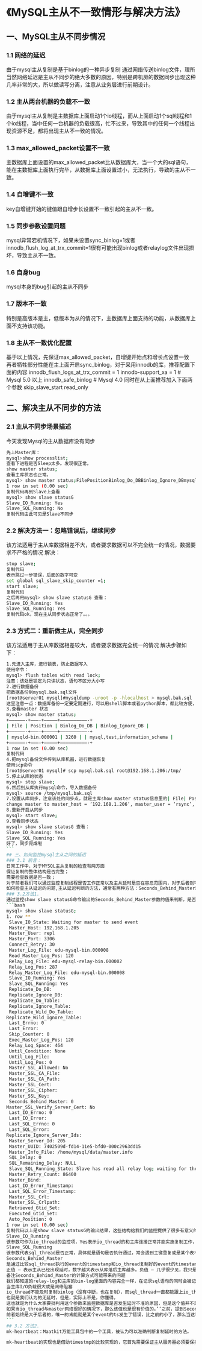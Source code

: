 # 《MySQL主从不一致情形与解决方法》

## 一、MySQL主从不同步情况
### 1.1 网络的延迟
由于mysql主从复制是基于binlog的一种异步复制
通过网络传送binlog文件，理所当然网络延迟是主从不同步的绝大多数的原因，特别是跨机房的数据同步出现这种几率非常的大，所以做读写分离，注意从业务层进行前期设计。  

### 1.2 主从两台机器的负载不一致
由于mysql主从复制是主数据库上面启动1个io线程，而从上面启动1个sql线程和1个io线程，当中任何一台机器的负载很高，忙不过来，导致其中的任何一个线程出现资源不足，都将出现主从不一致的情况。
### 1.3 max_allowed_packet设置不一致
主数据库上面设置的max_allowed_packet比从数据库大，当一个大的sql语句，能在主数据库上面执行完毕，从数据库上面设置过小，无法执行，导致的主从不一致。
### 1.4 自增键不一致
key自增键开始的键值跟自增步长设置不一致引起的主从不一致。
### 1.5 同步参数设置问题
mysql异常宕机情况下，如果未设置sync_binlog=1或者
innodb_flush_log_at_trx_commit=1很有可能出现binlog或者relaylog文件出现损坏，导致主从不一致。
### 1.6 自身bug
mysql本身的bug引起的主从不同步
### 1.7 版本不一致
特别是高版本是主，低版本为从的情况下，主数据库上面支持的功能，从数据库上面不支持该功能。
### 1.8 主从不一致优化配置
基于以上情况，先保证max_allowed_packet，自增键开始点和增长点设置一致
再者牺牲部分性能在主上面开启sync_binlog，对于采用innodb的库，推荐配置下面的内容
innodb_flush_logs_at_trx_commit = 1
innodb-support_xa = 1 # Mysql 5.0 以上
innodb_safe_binlog # Mysql 4.0
同时在从上面推荐加入下面两个参数
skip_slave_start
read_only

## 二、解决主从不同步的方法
### 2.1 主从不同步场景描述
今天发现Mysql的主从数据库没有同步  
```bash
先上Master库：  
mysql>show processlist;
查看下进程是否Sleep太多。发现很正常。
show master status;
查看主库状态也正常。
mysql> show master status;FilePositionBinlog_Do_DBBinlog_Ignore_DBmysqld-bin.0000013260mysql,test,information_schema
1 row in set (0.00 sec)
复制代码再到Slave上查看
mysql> show slave statusG
Slave_IO_Running: Yes
Slave_SQL_Running: No
复制代码由此可见是Slave不同步
```
### 2.2 解决方法一：忽略错误后，继续同步
该方法适用于主从库数据相差不大，或者要求数据可以不完全统一的情况，数据要求不严格的情况
解决：  
```bash
stop slave;
复制代码
表示跳过一步错误，后面的数字可变
set global sql_slave_skip_counter =1;
start slave;
复制代码
之后再用mysql> show slave statusG 查看：
Slave_IO_Running: Yes
Slave_SQL_Running: Yes
复制代码ok，现在主从同步状态正常了。。。
```
### 2.3 方式二：重新做主从，完全同步
该方法适用于主从库数据相差较大，或者要求数据完全统一的情况
解决步骤如下：  
````bash
1.先进入主库，进行锁表，防止数据写入
使用命令：
mysql> flush tables with read lock;
注意：该处是锁定为只读状态，语句不区分大小写
2.进行数据备份
把数据备份到mysql.bak.sql文件
[root@server01 mysql]#mysqldump -uroot -p -hlocalhost > mysql.bak.sql
这里注意一点：数据库备份一定要定期进行，可以用shell脚本或者python脚本，都比较方便，确保数据万无一失
3.查看master 状态
mysql> show master status;
+——————-+———-+————–+——————————-+
| File | Position | Binlog_Do_DB | Binlog_Ignore_DB |
+——————-+———-+————–+——————————-+
| mysqld-bin.000001 | 3260 | | mysql,test,information_schema |
+——————-+———-+————–+——————————-+
1 row in set (0.00 sec)
复制代码
4.把mysql备份文件传到从库机器，进行数据恢复
使用scp命令
[root@server01 mysql]# scp mysql.bak.sql root@192.168.1.206:/tmp/
5.停止从库的状态
mysql> stop slave;
6.然后到从库执行mysql命令，导入数据备份
mysql> source /tmp/mysql.bak.sql
7.设置从库同步，注意该处的同步点，就是主库show master status信息里的| File| Position两项
change master to master_host = ‘192.168.1.206’, master_user = ‘rsync’, master_port=3306, master_password=”, master_log_file = ‘mysqld-bin.000001’, master_log_pos=3260;
8.重新开启从同步
mysql> start slave;
9.查看同步状态
mysql> show slave statusG 查看：
Slave_IO_Running: Yes
Slave_SQL_Running: Yes
好了，同步完成啦
```
## 三、如何监控mysql主从之间的延迟
### 3.1 前言：
日常工作中，对于MYSQL主从复制的检查有两方面  
保证复制的整体结构是否完整；  
需要检查数据是否一致；  
对于前者我们可以通过监控复制线程是否工作正常以及主从延时是否在容忍范围内，对于后者则可以通过分别校验主从表中数据的md5码是否一致，来保证数据一致，可以使用Maatkit工具包中的mk-table-checksum工具去检查。  
如何检查主从延迟的问题,主从延迟判断的方法，通常有两种方法：Seconds_Behind_Master和mk-heartbeat  
### 3.2方法1.
通过监控show slave statusG命令输出的Seconds_Behind_Master参数的值来判断，是否有发生主从延时。  
```bash
mysql> show slave statusG;
1. row **
 Slave_IO_State: Waiting for master to send event
 Master_Host: 192.168.1.205
 Master_User: repl
 Master_Port: 3306
 Connect_Retry: 30
 Master_Log_File: edu-mysql-bin.000008
 Read_Master_Log_Pos: 120
 Relay_Log_File: edu-mysql-relay-bin.000002
 Relay_Log_Pos: 287
 Relay_Master_Log_File: edu-mysql-bin.000008
 Slave_IO_Running: Yes
 Slave_SQL_Running: Yes
 Replicate_Do_DB: 
 Replicate_Ignore_DB: 
 Replicate_Do_Table: 
 Replicate_Ignore_Table: 
 Replicate_Wild_Do_Table: 
Replicate_Wild_Ignore_Table:
 Last_Errno: 0
 Last_Error: 
 Skip_Counter: 0
 Exec_Master_Log_Pos: 120
 Relay_Log_Space: 464
 Until_Condition: None
 Until_Log_File: 
 Until_Log_Pos: 0
 Master_SSL_Allowed: No
 Master_SSL_CA_File: 
 Master_SSL_CA_Path: 
 Master_SSL_Cert: 
 Master_SSL_Cipher: 
 Master_SSL_Key: 
 Seconds_Behind_Master: 0
Master_SSL_Verify_Server_Cert: No
 Last_IO_Errno: 0
 Last_IO_Error: 
 Last_SQL_Errno: 0
 Last_SQL_Error: 
Replicate_Ignore_Server_Ids:
 Master_Server_Id: 205
 Master_UUID: 7402509d-fd14-11e5-bfd0-000c2963dd15
 Master_Info_File: /home/mysql/data/master.info
 SQL_Delay: 0
 SQL_Remaining_Delay: NULL
 Slave_SQL_Running_State: Slave has read all relay log; waiting for the slave I/O thread to update it
 Master_Retry_Count: 86400
 Master_Bind: 
 Last_IO_Error_Timestamp: 
 Last_SQL_Error_Timestamp: 
 Master_SSL_Crl: 
 Master_SSL_Crlpath: 
 Retrieved_Gtid_Set: 
 Executed_Gtid_Set: 
 Auto_Position: 0
1 row in set (0.00 sec)
复制代码以上是show slave statusG的输出结果，这些结构给我们的监控提供了很多有意义的参数。
Slave_IO_Running
该参数可作为io_thread的监控项，Yes表示io_thread的和主库连接正常并能实施复制工作，No则说明与主库通讯异常，多数情况是由主从间网络引起的问题；
Slave_SQL_Running
该参数代表sql_thread是否正常，具体就是语句是否执行通过，常会遇到主键重复或是某个表不存在。
Seconds_Behind_Master
是通过比较sql_thread执行的event的timestamp和io_thread复制好的event的timestamp(简写为ts)进行比较，而得到的这么一个差值；NULL—表示io_thread或是sql_thread有任何一个发生故障，也就是该线程的Running状态是No，而非Yes。0 — 该值为零，是我们极为渴望看到的情况，表示主从复制良好，可以认为lag不存在。
正值 — 表示主从已经出现延时，数字越大表示从库落后主库越多。负值 — 几乎很少见，我只是听一些资深的DBA说见过，其实，这是一个BUG值，该参数是不支持负值的，也就是不应该出现。
备注Seconds_Behind_Master的计算方式可能带来的问题
我们都知道的relay-log和主库的bin-log里面的内容完全一样，在记录sql语句的同时会被记录上当时的ts，所以比较参考的值来自于binlog，其实主从没有必要与NTP进行同步，也就是说无需保证主从时钟的一致。你也会发现，其实比较真正是发生在io_thread与sql_thread之间，而io_thread才真正与主库有关联，于是，问题就出来了，
当主库I/O负载很大或是网络阻塞
io_thread不能及时复制binlog（没有中断，也在复制），而sql_thread一直都能跟上io_thread的脚本，这时Seconds_Behind_Master的值是0，
也就是我们认为的无延时，但是，实际上不是，你懂得。
这也就是为什么大家要批判用这个参数来监控数据库是否发生延时不准的原因，但是这个值并不是总是不准，
如果当io_thread与master网络很好的情况下，那么该值也是很有价值的。’‘之前，提到Seconds_Behind_Master这个参数会有负值出现，我们已经知道该值是io_thread的最近跟新的ts与sql_thread执行到的ts差值，
前者始终是大于后者的，唯一的肯能就是某个event的ts发生了错误，比之前的小了，那么当这种情况发生时，负值出现就成为可能。  
```
## 3.2 方法2.
mk-heartbeat：Maatkit万能工具包中的一个工具，被认为可以准确判断复制延时的方法。  

mk-heartbeat的实现也是借助timestmp的比较实现的，它首先需要保证主从服务器必须要保持一致，通过与相同的一个NTP server同步时钟。它需要在主库上创建一个heartbeat的表，里面至少有id与ts两个字段，id为server_id，ts就是当前的时间戳now()，该结构也会被复制到从库上，表建好以后，会在主库上以后台进程的模式去执行一行更新操作的命令，定期去向表中的插入数据，这个周期默认为1秒，同时从库也会在后台执行一个监控命令，与主库保持一致的周期去比较，复制过来记录的ts值与主库上的同一条ts值，差值为0表示无延时，差值越大表示延时的秒数越多。我们都知道复制是异步的ts不肯完全一致，所以该工具允许半秒的差距，在这之内的差异都可忽略认为无延时。这个工具就是通过实打实的复制，巧妙的借用timestamp来检查延时。  
